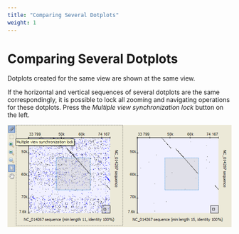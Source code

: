 ```yaml
---
title: "Comparing Several Dotplots"
weight: 1
---
```



# Comparing Several Dotplots

Dotplots created for the same view are shown at the same view.

If the horizontal and vertical sequences of several dotplots are the same correspondingly, it is possible to lock all zooming and navigating operations for these dotplots. Press the _Multiple view synchronization lock_ button on the left.


![](/images/65929611/65929612.png)
